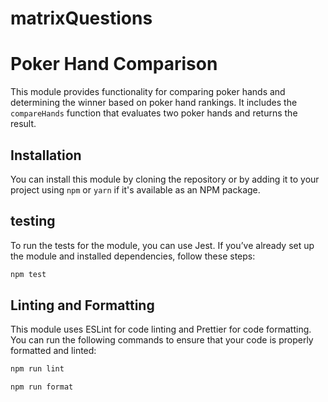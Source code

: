 # matrixQuestions

# Poker Hand Comparison

This module provides functionality for comparing poker hands and determining the winner based on poker hand rankings. It includes the `compareHands` function that evaluates two poker hands and returns the result.

## Installation

You can install this module by cloning the repository or by adding it to your project using `npm` or `yarn` if it's available as an NPM package.


##  testing
To run the tests for the module, you can use Jest. If you’ve already set up the module and installed dependencies, follow these steps:
```bash
npm test

```
## Linting and Formatting

This module uses ESLint for code linting and Prettier for code formatting. You can run the following commands to ensure that your code is properly formatted and linted:
```bash
npm run lint
```

```bash
npm run format
```